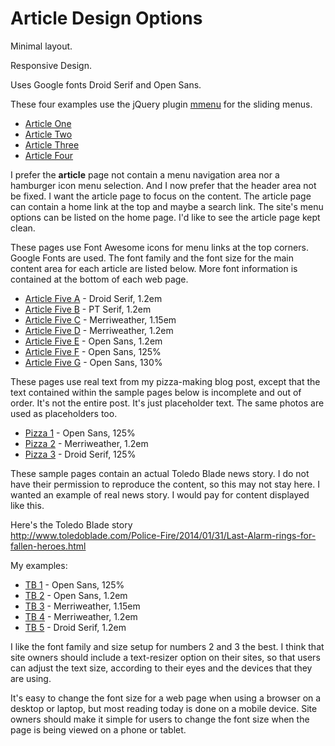 # Article Design Options

Minimal layout.

Responsive Design.

Uses Google fonts Droid Serif and Open Sans.

These four examples use the jQuery plugin [mmenu](http://mmenu.frebsite.nl) for the sliding menus.

* [Article One](http://testcode.soupmode.com/article/article1.html)
* [Article Two](http://testcode.soupmode.com/article/article2.html)
* [Article Three](http://testcode.soupmode.com/article/article3.html)
* [Article Four](http://testcode.soupmode.com/article/article4.html)

I prefer the **article** page not contain a menu navigation area nor a hamburger icon menu selection. And I now prefer that the header area not be fixed. I want the article page to focus on the content. The article page can contain a home link at the top and maybe a search link. The site's menu options can be listed on the home page. I'd like to see the article page kept clean.

These pages use Font Awesome icons for menu links at the top corners. Google Fonts are used. The font family and the font size for the main content area for each article are listed below. More font information is contained at the bottom of each web page.

* [Article Five A](http://testcode.soupmode.com/article/article5a.html) - Droid Serif, 1.2em
* [Article Five B](http://testcode.soupmode.com/article/article5b.html) - PT Serif, 1.2em
* [Article Five C](http://testcode.soupmode.com/article/article5c.html) - Merriweather, 1.15em
* [Article Five D](http://testcode.soupmode.com/article/article5d.html) - Merriweather, 1.2em
* [Article Five E](http://testcode.soupmode.com/article/article5e.html) - Open Sans, 1.2em
* [Article Five F](http://testcode.soupmode.com/article/article5f.html) - Open Sans, 125%
* [Article Five G](http://testcode.soupmode.com/article/article5g.html) - Open Sans, 130%

These pages use real text from my pizza-making blog post, except that the text contained within the sample pages below is incomplete and out of order. It's not the entire post. It's just placeholder text. The same photos are used as placeholders too.

* [Pizza 1](http://testcode.soupmode.com/article/pizza1.html) - Open Sans, 125%
* [Pizza 2](http://testcode.soupmode.com/article/pizza2.html) - Merriweather, 1.2em 
* [Pizza 3](http://testcode.soupmode.com/article/pizza3.html) - Droid Serif, 125%

These sample pages contain an actual Toledo Blade news story. I do not have their permission to reproduce the content, so this may not stay here. I wanted an example of real news story. I would pay for content displayed like this.

Here's the Toledo Blade story  
<http://www.toledoblade.com/Police-Fire/2014/01/31/Last-Alarm-rings-for-fallen-heroes.html>

My examples:

* [TB 1](http://testcode.soupmode.com/article/tb1.html) - Open Sans, 125%
* [TB 2](http://testcode.soupmode.com/article/tb2.html) - Open Sans, 1.2em 
* [TB 3](http://testcode.soupmode.com/article/tb3.html) - Merriweather, 1.15em 
* [TB 4](http://testcode.soupmode.com/article/tb4.html) - Merriweather, 1.2em
* [TB 5](http://testcode.soupmode.com/article/tb5.html) - Droid Serif, 1.2em

I like the font family and size setup for numbers 2 and 3 the best. I think that site owners should include a text-resizer option on their sites, so that users can adjust the text size, according to their eyes and the devices that they are using. 

It's easy to change the font size for a web page when using a browser on a desktop or laptop, but most reading today is done on a mobile device. Site owners should make it simple for users to change the font size when the page is being viewed on a phone or tablet. 



